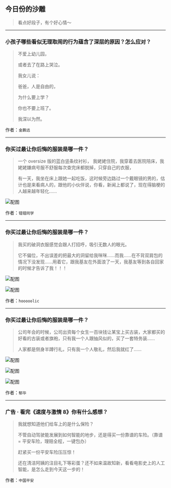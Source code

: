 ## 今日份的沙雕

> 看点好段子，有个好心情～


 
---

### 小孩子哪些看似无理取闹的行为蕴含了深层的原因？怎么应对？

> 不爱上幼儿园，
> 
> 或者去了在路上哭泣。
> 
> 我女儿说：
> 
> 爸爸，人是自由的，
> 
> 为什么要上学？
> 
> 你也不要上班了。
> 
> 我深以为然。


作者：`金鹏远`

---

### 你买过最让你后悔的服装是哪一件？

> 一个 oversize 版的蓝白竖条纹衬衫， 我姥姥住院，我穿着去医院陪床，我姥姥嫌病号服不舒服每次查完床都脱掉，只穿自己的衣服，
> 
> 有一天，我坐在床上跟她一起吃饭，这时候旁边路过一个戴眼镜的男的，估计也是来看病人的，跟他的小伙伴说，你看，新闻上都说了，现在得脑梗的人越来越年轻化……



![配图](http://pic3.zhimg.com/70/v2-f39d28457817e25c3b6545cf51debab6_b.jpg)


作者：`错错同学`

---

### 你买过最让你后悔的服装是哪一件？

> 我买的破洞衣服感觉会跟人打招呼，吸引无数人的眼光。
> 
> 它不偏位，不出误差的把最大的洞留给我咪咪……而我……在不背双肩包的情况下没发现……用着它，跟我基友在外面浪了一天，我基友等到各自回家的时候才告诉了我！！！



![配图](http://pic1.zhimg.com/70/v2-fbbecc62940ccad4fe13b5a40d23ccb8_b.jpg)



![配图](http://pic2.zhimg.com/70/v2-68b462c899378e013033f5dd054a68ad_b.jpg)


作者：`hooooolic`

---

### 你买过最让你后悔的服装是哪一件？

> 公司年会的时候，公司出资每个女生一百块钱让某宝上买古装，大家都买的好看的古装或者旗袍，只有我一个人跟抽风似的，买了一套特务装……
> 
> 人家都是侧身半蹲行礼，只有我一个人敬礼，然后我就红了……



![配图](http://pic1.zhimg.com/70/v2-ba0694e71d6cf509073e6ce63dc6cc84_b.jpg)



![配图](https://pic1.zhimg.com/v2-652370fdf6ea313c0e7299fd98d362e0_b.jpg)



![配图](https://pic1.zhimg.com/v2-57aee5f1e2ea7b2909ea3556966e73b8_b.jpg)


作者：`郁华`

---

### 广告 · 看完《速度与激情 8》你有什么感想？

> 我就想知道他们给车上的是什么保险？
> 
> 不管自动驾驶能发展到如何智能的地步，还是得买一份靠谱的车险。（靠谱 = 平安车险，理赔全程，一键包办）
> 
> 赶紧买一份平安车险压压惊！
> 
> 还在清洁阿姨的注目礼下等彩蛋？还不如来温故知新，看看电影史上的人工智能，是怎么走到今天这一步的！


作者：`中国平安`